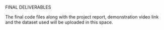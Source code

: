 FINAL DELIVERABLES

The final code files along with the project report, demonstration video link and the dataset used will be uploaded in this space.
